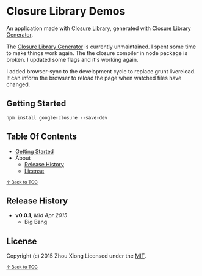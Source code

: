# Closure Library Demos

An application made with [Closure Library][closure-library], generated with [Closure Library Generator][closure-library-generator].

The [Closure Library Generator][closure-library-generator] is currently unmaintained.
I spent some time to make things work again.
The the closure compiler in node package is broken. I updated some flags and it's working again.

I added browser-sync to the development cycle to replace grunt livereload.
It can inform the browser to reload the page when watched files have changed.

## Getting Started

```shell
npm install google-closure --save-dev
```

## Table Of Contents

* [Getting Started](#getting-started)
* About
  - [Release History](#release-history)
  - [License](#license)



<sup>[↑ Back to TOC](#table-of-contents)</sup>

## Release History
- **v0.0.1**, *Mid Apr 2015*
  - Big Bang

## License
Copyright (c) 2015 Zhou Xiong
Licensed under the [MIT](LICENSE-MIT).

<sup>[↑ Back to TOC](#table-of-contents)</sup>

[closure-library]: https://developers.google.com/closure/library/ "Google Closure Library"
[closure-tools]: https://developers.google.com/closure/ "Google Closure Tools"
[grunt]: http://gruntjs.com/
[Getting Started]: https://github.com/gruntjs/grunt/wiki/Getting-started
[package.json]: https://npmjs.org/doc/json.html
[Gruntfile]: https://github.com/gruntjs/grunt/wiki/Sample-Gruntfile "Grunt's Gruntfile.js"
[yeoman]: http://yeoman.io/ "yeoman Modern Workflows for Modern Webapps"
[bower]:http://twitter.github.com/bower/ "THE BROWSER PACKAGE MANAGER html, css, and javascript"
[closure-library-generator]: https://github.com/thanpolas/generator-closure "generate seed closure app"
